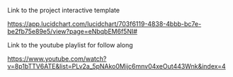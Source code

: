 Link to the project interactive template

https://app.lucidchart.com/lucidchart/703f6119-4838-4bbb-bc7e-be2fb75e89e5/view?page=eNbqbEM6f5NI#

Link to the youtube playlist for follow along

https://www.youtube.com/watch?v=8p1bTTV6ATE&list=PLv2a_5pNAko0Mijc6mnv04xeOut443Wnk&index=4